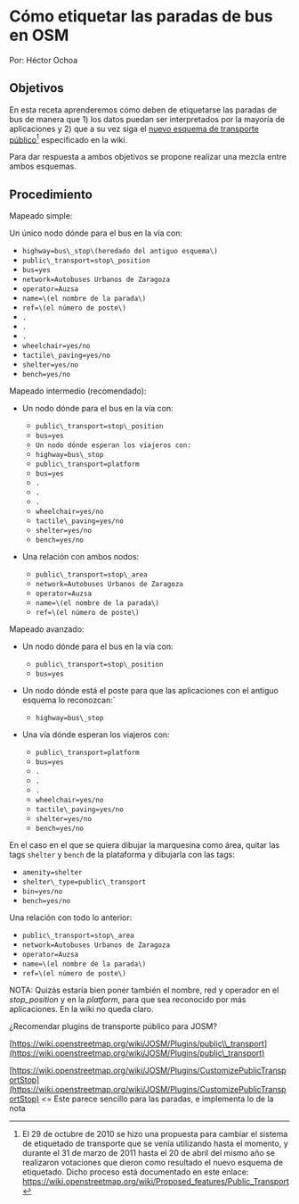 # **Cómo etiquetar las paradas de bus en OSM**

Por: Héctor Ochoa

## Objetivos

En esta receta aprenderemos cómo deben de etiquetarse las paradas de bus de manera que 1) los datos puedan ser interpretados por la mayoría de aplicaciones y 2) que a su vez siga el [nuevo esquema de transporte público](https://wiki.openstreetmap.org/wiki/Public_transport)[^nuevo-esquema] especificado en la wiki.

Para dar respuesta a ambos objetivos se propone realizar una mezcla entre ambos esquemas.

## Procedimiento

Mapeado simple:

Un único nodo dónde para el bus en la vía con:

* `highway=bus\_stop\(heredado del antiguo esquema\)`
* `public\_transport=stop\_position`
* `bus=yes`
* `network=Autobuses Urbanos de Zaragoza`
* `operator=Auzsa`
* `name=\(el nombre de la parada\)`
* `ref=\(el número de poste\)`
* `.`
* `.`
* `.`
* `wheelchair=yes/no`
* `tactile\_paving=yes/no`
* `shelter=yes/no`
* `bench=yes/no`

Mapeado intermedio \(recomendado\):

* Un nodo dónde para el bus en la vía con:

  * `public\_transport=stop\_position`
  * `bus=yes`
  * `Un nodo dónde esperan los viajeros con:`
  * `highway=bus\_stop`
  * `public\_transport=platform`
  * `bus=yes`
  * `.`
  * `.`
  * `.`
  * `wheelchair=yes/no`
  * `tactile\_paving=yes/no`
  * `shelter=yes/no`
  * `bench=yes/no`

* Una relación con ambos nodos:

  * `public\_transport=stop\_area`
  * `network=Autobuses Urbanos de Zaragoza`
  * `operator=Auzsa`
  * `name=\(el nombre de la parada\)`
  * `ref=\(el número de poste\)`

Mapeado avanzado:

* Un nodo dónde para el bus en la vía con:

  * `public\_transport=stop\_position`
  * `bus=yes`

* Un nodo dónde está el poste para que las aplicaciones con el antiguo esquema lo reconozcan:\`

  * `highway=bus\_stop`

* Una vía dónde esperan los viajeros con:

  * `public\_transport=platform`
  * `bus=yes`
  * `.`
  * `.`
  * `.`
  * `wheelchair=yes/no`
  * `tactile\_paving=yes/no`
  * `shelter=yes/no`
  * `bench=yes/no`

En el caso en el que se quiera dibujar la marquesina como área, quitar las tags `shelter` y `bench` de la plataforma y dibujarla con las tags:

* `amenity=shelter`
* `shelter\_type=public\_transport`
* `bin=yes/no`
* `bench=yes/no`

Una relación con todo lo anterior:

* `public\_transport=stop\_area`
* `network=Autobuses Urbanos de Zaragoza`
* `operator=Auzsa`
* `name=\(el nombre de la parada\)`
* `ref=\(el número de poste\)`

NOTA: Quizás estaría bien poner también el nombre, red y operador en el _stop\_position_ y en la _platform_, para que sea reconocido por más aplicaciones. En la wiki no queda claro.

¿Recomendar plugins de transporte público para JOSM?

[https://wiki.openstreetmap.org/wiki/JOSM/Plugins/public\\_transport](https://wiki.openstreetmap.org/wiki/JOSM/Plugins/public\_transport)

[https://wiki.openstreetmap.org/wiki/JOSM/Plugins/CustomizePublicTransportStop](https://wiki.openstreetmap.org/wiki/JOSM/Plugins/CustomizePublicTransportStop) &lt;= Este parece sencillo para las paradas, e implementa lo de la nota

[^nuevo-esquema]: El 29 de octubre de 2010 se hizo una propuesta para cambiar el sistema de etiquetado de transporte que se venía utilizando hasta el momento, y durante el 31 de marzo de 2011 hasta el 20 de abril del mismo año se realizaron votaciones que dieron como resultado el nuevo esquema de etiquetado. Dicho proceso está documentado en este enlace: https://wiki.openstreetmap.org/wiki/Proposed_features/Public_Transport

